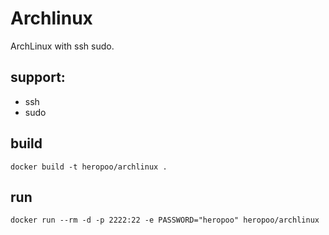 # Archlinux

ArchLinux with ssh sudo.

## support:
* ssh
* sudo

## build 
```
docker build -t heropoo/archlinux .
```

## run 
```
docker run --rm -d -p 2222:22 -e PASSWORD="heropoo" heropoo/archlinux
```

